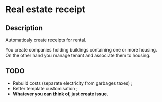 # Real estate receipt


## Description
Automaticaly create receipts for rental. 

You create companies holding buildings containing one or more housing. On the other hand you manage tenant and associate them to housing.

## TODO
* Rebuild costs (separate electricity from garbages taxes) ;
* Better template customisation ;
* **Whatever you can think of, just create issue.**
